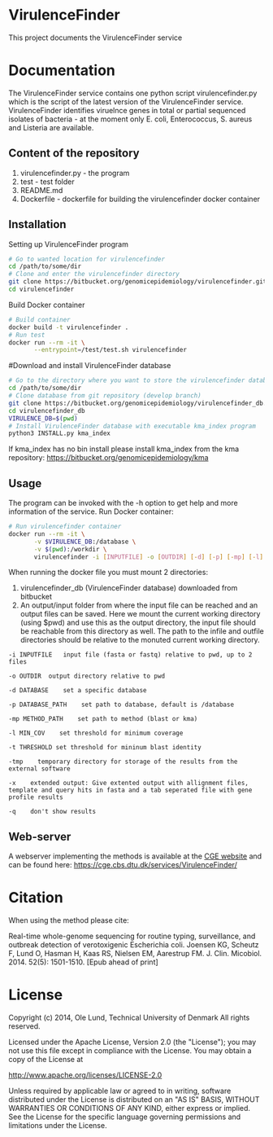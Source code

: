 VirulenceFinder
===================

This project documents the VirulenceFinder service


Documentation
=============

The VirulenceFinder service contains one python script virulencefinder.py which is the script of the latest
version of the VirulenceFinder service. VirulenceFinder identifies viruelnce genes in total or partial sequenced
isolates of bacteria - at the moment only E. coli, Enterococcus, S. aureus and Listeria are available.


## Content of the repository
1. virulencefinder.py      - the program
2. test     	- test folder
3. README.md
4. Dockerfile   - dockerfile for building the virulencefinder docker container


## Installation

Setting up VirulenceFinder program
```bash
# Go to wanted location for virulencefinder
cd /path/to/some/dir
# Clone and enter the virulencefinder directory
git clone https://bitbucket.org/genomicepidemiology/virulencefinder.git
cd virulencefinder
```

Build Docker container
```bash
# Build container
docker build -t virulencefinder .
# Run test
docker run --rm -it \
       --entrypoint=/test/test.sh virulencefinder
```

#Download and install VirulenceFinder database

```bash
# Go to the directory where you want to store the virulencefinder database
cd /path/to/some/dir
# Clone database from git repository (develop branch)
git clone https://bitbucket.org/genomicepidemiology/virulencefinder_db.git
cd virulencefinder_db
VIRULENCE_DB=$(pwd)
# Install VirulenceFinder database with executable kma_index program
python3 INSTALL.py kma_index
```

If kma_index has no bin install please install kma_index from the kma repository:
https://bitbucket.org/genomicepidemiology/kma

## Usage

The program can be invoked with the -h option to get help and more information of the service.
Run Docker container:


```bash
# Run virulencefinder container
docker run --rm -it \
       -v $VIRULENCE_DB:/database \
       -v $(pwd):/workdir \
       virulencefinder -i [INPUTFILE] -o [OUTDIR] [-d] [-p] [-mp] [-l] [-t] [-tmp] [-x]
```

When running the docker file you must mount 2 directories: 
 1. virulencefinder_db (VirulenceFinder database) downloaded from bitbucket
 2. An output/input folder from where the input file can be reached and an output files can be saved. 
Here we mount the current working directory (using $pwd) and use this as the output directory, 
the input file should be reachable from this directory as well. The path to the infile and outfile
directories should be relative to the monuted current working directory.


`-i INPUTFILE	input file (fasta or fastq) relative to pwd, up to 2 files`

`-o OUTDIR	output directory relative to pwd`

`-d DATABASE    set a specific database`

`-p DATABASE_PATH    set path to database, default is /database`

`-mp METHOD_PATH    set path to method (blast or kma)`

`-l MIN_COV    set threshold for minimum coverage`

`-t THRESHOLD set threshold for mininum blast identity`

`-tmp    temporary directory for storage of the results from the external software`

`-x    extended output: Give extented output with allignment files, template and query hits in fasta and a tab seperated file with gene profile results`

`-q    don't show results `

## Web-server

A webserver implementing the methods is available at the [CGE website](http://www.genomicepidemiology.org/) and can be found here:
https://cge.cbs.dtu.dk/services/VirulenceFinder/

Citation
=======

When using the method please cite:

Real-time whole-genome sequencing for routine typing, surveillance, and outbreak detection of verotoxigenic Escherichia coli.
Joensen KG, Scheutz F, Lund O, Hasman H, Kaas RS, Nielsen EM, Aarestrup FM.
J. Clin. Micobiol. 2014. 52(5): 1501-1510.
[Epub ahead of print]


License
=======

Copyright (c) 2014, Ole Lund, Technical University of Denmark
All rights reserved.

Licensed under the Apache License, Version 2.0 (the "License");
you may not use this file except in compliance with the License.
You may obtain a copy of the License at

   http://www.apache.org/licenses/LICENSE-2.0

Unless required by applicable law or agreed to in writing, software
distributed under the License is distributed on an "AS IS" BASIS,
WITHOUT WARRANTIES OR CONDITIONS OF ANY KIND, either express or implied.
See the License for the specific language governing permissions and
limitations under the License.
